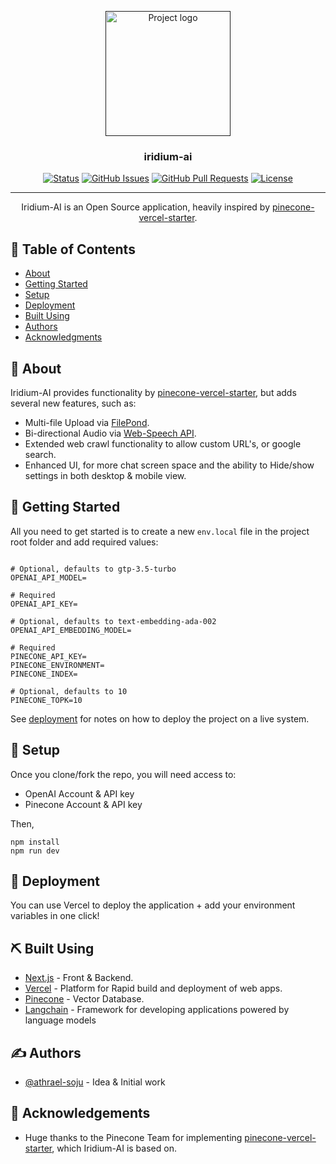 <p align="center">
  <a href="" rel="noopener">
 <img width=200px height=200px src="https://i.imgur.com/6wj0hh6.jpg" alt="Project logo"></a>
</p>

<h3 align="center">iridium-ai</h3>

<div align="center">

[![Status](https://img.shields.io/badge/status-active-success.svg)]()
[![GitHub Issues](https://img.shields.io/github/issues/athrael-soju/iridium-ai.svg)](https://github.com/athrael-soju/iridium-ai/issues)
[![GitHub Pull Requests](https://img.shields.io/github/issues-pr/athrael-soju/iridium-ai.svg)](https://github.com/athrael-soju/iridium-ai/pulls)
[![License](https://img.shields.io/badge/license-MIT-blue.svg)](/LICENSE)

</div>

---

<p align="center"> Iridium-AI is an Open Source application, heavily inspired by <a href ="https://github.com/pinecone-io/pinecone-vercel-starter" target="_blank">pinecone-vercel-starter</a>.
    <br> 
</p>

## 📝 Table of Contents

- [About](#about)
- [Getting Started](#getting_started)
- [Setup](#setup)
- [Deployment](#deployment)
- [Built Using](#built_using)
- [Authors](#authors)
- [Acknowledgments](#acknowledgement)

## 🧐 About <a name = "about"></a>

Iridium-AI provides functionality by <a href ="https://github.com/pinecone-io/pinecone-vercel-starter" target="_blank">pinecone-vercel-starter</a>, but adds several new features, such as:
- Multi-file Upload via [FilePond](https://www.npmjs.com/package/filepond).
- Bi-directional Audio via [Web-Speech API](https://developer.mozilla.org/en-US/docs/Web/API/Web_Speech_API).
- Extended web crawl functionality to allow custom URL's, or google search.
- Enhanced UI, for more chat screen space and the ability to Hide/show settings in both desktop & mobile view.

## 🏁 Getting Started <a name = "getting_started"></a>

All you need to get started is to create a new ```env.local``` file in the project root folder and add required values:
```

# Optional, defaults to gtp-3.5-turbo
OPENAI_API_MODEL=

# Required
OPENAI_API_KEY=

# Optional, defaults to text-embedding-ada-002
OPENAI_API_EMBEDDING_MODEL=

# Required
PINECONE_API_KEY=
PINECONE_ENVIRONMENT=
PINECONE_INDEX=

# Optional, defaults to 10
PINECONE_TOPK=10
```

See [deployment](#deployment) for notes on how to deploy the project on a live system.

## 🎈 Setup <a name="setup"></a>
Once you clone/fork the repo, you will need access to:
- OpenAI Account & API key
- Pinecone Account & API key

Then,

```
npm install
npm run dev
```

## 🚀 Deployment <a name = "deployment"></a>

You can use Vercel to deploy the application + add your environment variables in one click!

## ⛏️ Built Using <a name = "built_using"></a>

- [Next.js](https://www.mongodb.com/) - Front & Backend.
- [Vercel](https://vercel.com/) - Platform for Rapid build and deployment of web apps.
- [Pinecone](https://www.pinecone.io/) - Vector Database.
- [Langchain](https://python.langchain.com/docs/get_started/introduction) -  Framework for developing applications powered by language models

## ✍️ Authors <a name = "authors"></a>

- [@athrael-soju](https://github.com/athrael-soju) - Idea & Initial work


## 🎉 Acknowledgements <a name = "acknowledgement"></a>

- Huge thanks to the Pinecone Team for implementing <a href ="https://github.com/pinecone-io/pinecone-vercel-starter" target="_blank">pinecone-vercel-starter</a>, which Iridium-AI is based on.
